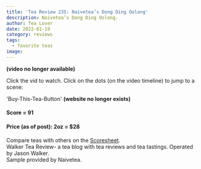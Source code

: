 ```yaml
---
title: 'Tea Review 235: Naivetea’s Dong Ding Oolong'
description: Naivetea’s Dong Ding Oolong.
author: Tea Lover
date: 2022-01-19
category: reviews
tags:
  - favorite teas
image:
---
```


**(video no longer available)**

Click the vid to watch. Click on the dots (on the video timeline) to jump to a scene:

'Buy-This-Tea-Button' **(website no longer exists)**

#### Score = 91

#### Price (as of post): 2oz = $28

Compare teas with others on the [Scoresheet](https://web.archive.org/web/20151011040341/http://walkerteareview.com/?page_id=6).  
Walker Tea Review- a tea blog with tea reviews and tea tastings. Operated by Jason Walker.  
Sample provided by Naivetea.
